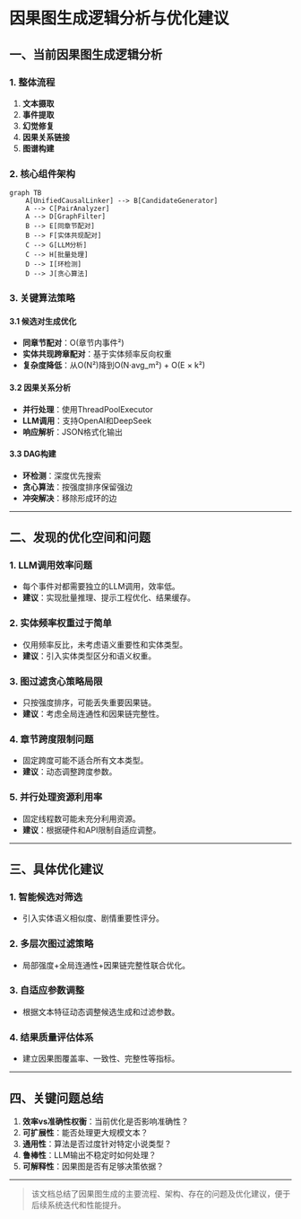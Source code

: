 # 因果图生成逻辑分析与优化建议

## 一、当前因果图生成逻辑分析

### 1. 整体流程
1. **文本摄取**
2. **事件提取**
3. **幻觉修复**
4. **因果关系链接**
5. **图谱构建**

### 2. 核心组件架构

```mermaid
graph TB
    A[UnifiedCausalLinker] --> B[CandidateGenerator]
    A --> C[PairAnalyzer]
    A --> D[GraphFilter]
    B --> E[同章节配对]
    B --> F[实体共现配对]
    C --> G[LLM分析]
    C --> H[批量处理]
    D --> I[环检测]
    D --> J[贪心算法]
```

### 3. 关键算法策略

#### 3.1 候选对生成优化
- **同章节配对**：O(章节内事件²)
- **实体共现跨章配对**：基于实体频率反向权重
- **复杂度降低**：从O(N²)降到O(N·avg_m²) + O(E × k²)

#### 3.2 因果关系分析
- **并行处理**：使用ThreadPoolExecutor
- **LLM调用**：支持OpenAI和DeepSeek
- **响应解析**：JSON格式化输出

#### 3.3 DAG构建
- **环检测**：深度优先搜索
- **贪心算法**：按强度排序保留强边
- **冲突解决**：移除形成环的边

---

## 二、发现的优化空间和问题

### 1. LLM调用效率问题
- 每个事件对都需要独立的LLM调用，效率低。
- **建议**：实现批量推理、提示工程优化、结果缓存。

### 2. 实体频率权重过于简单
- 仅用频率反比，未考虑语义重要性和实体类型。
- **建议**：引入实体类型区分和语义权重。

### 3. 图过滤贪心策略局限
- 只按强度排序，可能丢失重要因果链。
- **建议**：考虑全局连通性和因果链完整性。

### 4. 章节跨度限制问题
- 固定跨度可能不适合所有文本类型。
- **建议**：动态调整跨度参数。

### 5. 并行处理资源利用率
- 固定线程数可能未充分利用资源。
- **建议**：根据硬件和API限制自适应调整。

---

## 三、具体优化建议

### 1. 智能候选对筛选
- 引入实体语义相似度、剧情重要性评分。

### 2. 多层次图过滤策略
- 局部强度+全局连通性+因果链完整性联合优化。

### 3. 自适应参数调整
- 根据文本特征动态调整候选生成和过滤参数。

### 4. 结果质量评估体系
- 建立因果图覆盖率、一致性、完整性等指标。

---

## 四、关键问题总结

1. **效率vs准确性权衡**：当前优化是否影响准确性？
2. **可扩展性**：能否处理更大规模文本？
3. **通用性**：算法是否过度针对特定小说类型？
4. **鲁棒性**：LLM输出不稳定时如何处理？
5. **可解释性**：因果图是否有足够决策依据？

---

> 该文档总结了因果图生成的主要流程、架构、存在的问题及优化建议，便于后续系统迭代和性能提升。
